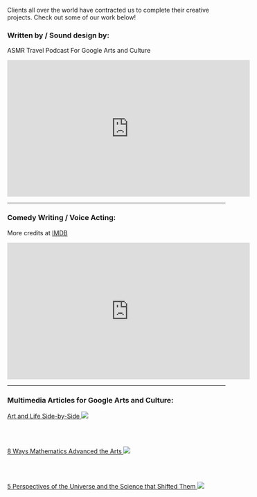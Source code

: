 <html>
  <p>Clients all over the world have contracted us to complete their creative projects. Check out some of our work
            below!</p>

  <h3>Written by / Sound design by:</h3>
            <p>ASMR Travel Podcast For Google Arts and Culture</a>
            </p>
           <center> <div class="video-responsive">
                <iframe width="560" height="315" src="https://www.youtube.com/embed/w3B_KPhkwwA" frameborder="0"
                    allow="accelerometer; clipboard-write; encrypted-media; gyroscope; picture-in-picture"
                    allowfullscreen></iframe>
            </div></center>

  <hr>

<h3>Comedy Writing / Voice Acting:</h3>
        <p>More credits at <a href="https://www.imdb.com/name/nm7257068/">IMDB</a>
        </p>
       <center> <div class="video-responsive">
            <iframe width="560" height="315" src="https://www.youtube.com/embed/HDVYH1RDmCE" frameborder="0"
                allow="accelerometer; clipboard-write; encrypted-media; gyroscope; picture-in-picture"
                allowfullscreen></iframe>
        </div></center>

  <hr>
        <h3>Multimedia Articles for Google Arts and Culture:</h3>
              <p>
            <a href="https://artsandculture.google.com/story/lwUhkeEAR9IdCQ" target="_blank">Art and Life Side-by-Side
                <img class="feature" src="Assets/Images/art-irl-featured-image.jpg">
            </a>
        </p>
        <br><br>
        <p>
            <a href="https://artsandculture.google.com/story/RQXRKwAXcssysg" target="_blank">8 Ways Mathematics Advanced the Arts
            <img class="feature" src="Assets/Images/math-art-featured-image.jpeg">
        </a>
        </p>
        <br><br>
        <p>
            <a href="https://artsandculture.google.com/story/1AWhPyygoxp9nw" target="_blank">5 Perspectives of the Universe and the
                Science that Shifted Them
                <img class="feature" src="Assets/Images/science-beliefs-featured-image.png">
            </a>
        </p>
</html>
